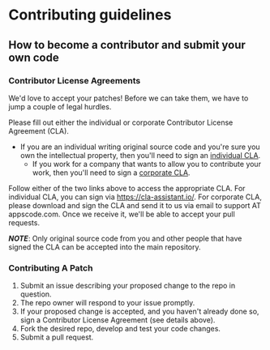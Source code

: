 # Contributing guidelines

## How to become a contributor and submit your own code

### Contributor License Agreements

We'd love to accept your patches! Before we can take them, we have to jump a couple of legal hurdles.

Please fill out either the individual or corporate Contributor License Agreement (CLA).

  * If you are an individual writing original source code and you're sure you own the intellectual property, then you'll need to sign an [individual CLA](https://gist.github.com/TamalSaha/ae971bf97adb6c754737cdf286576f36).
    * If you work for a company that wants to allow you to contribute your work, then you'll need to sign a [corporate CLA](https://gist.github.com/TamalSaha/319266b48257572414af52103b66fef3).

Follow either of the two links above to access the appropriate CLA. For individual CLA, you can sign via https://cla-assistant.io/. For corporate CLA, please download and sign the CLA and send it to us via email to support AT appscode.com. Once we receive it, we'll be able to accept your pull requests.

***NOTE***: Only original source code from you and other people that have signed the CLA can be accepted into the main repository.

### Contributing A Patch

1. Submit an issue describing your proposed change to the repo in question.
1. The repo owner will respond to your issue promptly.
1. If your proposed change is accepted, and you haven't already done so, sign a Contributor License Agreement (see details above).
1. Fork the desired repo, develop and test your code changes.
1. Submit a pull request.
